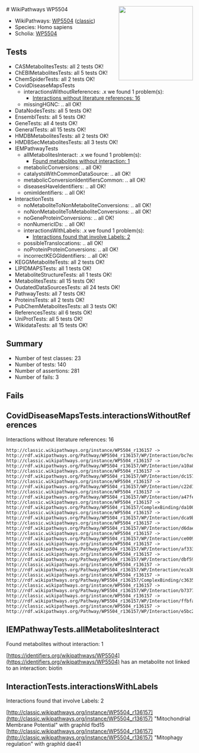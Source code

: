 <img style="float: right; width: 200px" src="https://cms-assets.nporadio.nl/npo3fm/NPO-Serious-Request-Logo-Groen-Ik-Steun-RGB.png" />
# WikiPathways WP5504

* WikiPathways: [WP5504](https://wikipathways.org/pathways/WP5504) ([classic](https://classic.wikipathways.org/instance/WP5504))
* Species: Homo sapiens
* Scholia: [WP5504](https://scholia.toolforge.org/wikipathways/WP5504)
## Tests
* CASMetabolitesTests: all 2 tests OK!
* ChEBIMetabolitesTests: all 5 tests OK!
* ChemSpiderTests: all 2 tests OK!
* CovidDiseaseMapsTests
    * interactionsWithoutReferences: .x we found 1 problem(s):
        * [Interactions without literature references: 16](#9701cce7)
    * missingHGNC: .. all OK!
* DataNodesTests: all 5 tests OK!
* EnsemblTests: all 5 tests OK!
* GeneTests: all 4 tests OK!
* GeneralTests: all 15 tests OK!
* HMDBMetabolitesTests: all 2 tests OK!
* HMDBSecMetabolitesTests: all 3 tests OK!
* IEMPathwayTests
    * allMetabolitesInteract: .x we found 1 problem(s):
        * [Found metabolites without interaction: 1](#2bc2e7ec)
    * metabolicConversions: .. all OK!
    * catalystsWithCommonDataSource: .. all OK!
    * metabolicConversionIdentifiersCommon: .. all OK!
    * diseasesHaveIdentifiers: .. all OK!
    * omimIdentifiers: .. all OK!
* InteractionTests
    * noMetaboliteToNonMetaboliteConversions: .. all OK!
    * noNonMetaboliteToMetaboliteConversions: .. all OK!
    * noGeneProteinConversions: .. all OK!
    * nonNumericIDs: .. all OK!
    * interactionsWithLabels: .x we found 1 problem(s):
        * [Interactions found that involve Labels: 2](#630d2679)
    * possibleTranslocations: .. all OK!
    * noProteinProteinConversions: .. all OK!
    * incorrectKEGGIdentifiers: .. all OK!
* KEGGMetaboliteTests: all 2 tests OK!
* LIPIDMAPSTests: all 1 tests OK!
* MetaboliteStructureTests: all 1 tests OK!
* MetabolitesTests: all 15 tests OK!
* OudatedDataSourcesTests: all 24 tests OK!
* PathwayTests: all 7 tests OK!
* ProteinsTests: all 2 tests OK!
* PubChemMetabolitesTests: all 3 tests OK!
* ReferencesTests: all 6 tests OK!
* UniProtTests: all 5 tests OK!
* WikidataTests: all 15 tests OK!


## Summary

* Number of test classes: 23
* Number of tests: 140
* Number of assertions: 281
* Number of fails: 3

## Fails

<a name="9701cce7" />

## CovidDiseaseMapsTests.interactionsWithoutReferences

Interactions without literature references: 16
```
http://classic.wikipathways.org/instance/WP5504_r136157 -> http://rdf.wikipathways.org/Pathway/WP5504_r136157/WP/Interaction/bc7ea
http://classic.wikipathways.org/instance/WP5504_r136157 -> http://rdf.wikipathways.org/Pathway/WP5504_r136157/WP/Interaction/a10a8
http://classic.wikipathways.org/instance/WP5504_r136157 -> http://rdf.wikipathways.org/Pathway/WP5504_r136157/WP/Interaction/dc157
http://classic.wikipathways.org/instance/WP5504_r136157 -> http://rdf.wikipathways.org/Pathway/WP5504_r136157/WP/Interaction/c22d1
http://classic.wikipathways.org/instance/WP5504_r136157 -> http://rdf.wikipathways.org/Pathway/WP5504_r136157/WP/Interaction/a47fe
http://classic.wikipathways.org/instance/WP5504_r136157 -> http://rdf.wikipathways.org/Pathway/WP5504_r136157/ComplexBinding/da100
http://classic.wikipathways.org/instance/WP5504_r136157 -> http://rdf.wikipathways.org/Pathway/WP5504_r136157/WP/Interaction/dca9b
http://classic.wikipathways.org/instance/WP5504_r136157 -> http://rdf.wikipathways.org/Pathway/WP5504_r136157/WP/Interaction/d6dae
http://classic.wikipathways.org/instance/WP5504_r136157 -> http://rdf.wikipathways.org/Pathway/WP5504_r136157/WP/Interaction/ce009
http://classic.wikipathways.org/instance/WP5504_r136157 -> http://rdf.wikipathways.org/Pathway/WP5504_r136157/WP/Interaction/af333
http://classic.wikipathways.org/instance/WP5504_r136157 -> http://rdf.wikipathways.org/Pathway/WP5504_r136157/WP/Interaction/dbf59
http://classic.wikipathways.org/instance/WP5504_r136157 -> http://rdf.wikipathways.org/Pathway/WP5504_r136157/WP/Interaction/eca30
http://classic.wikipathways.org/instance/WP5504_r136157 -> http://rdf.wikipathways.org/Pathway/WP5504_r136157/ComplexBinding/c3635
http://classic.wikipathways.org/instance/WP5504_r136157 -> http://rdf.wikipathways.org/Pathway/WP5504_r136157/WP/Interaction/b7377
http://classic.wikipathways.org/instance/WP5504_r136157 -> http://rdf.wikipathways.org/Pathway/WP5504_r136157/WP/Interaction/ffbfa
http://classic.wikipathways.org/instance/WP5504_r136157 -> http://rdf.wikipathways.org/Pathway/WP5504_r136157/WP/Interaction/e5bc2
```

<a name="2bc2e7ec" />

## IEMPathwayTests.allMetabolitesInteract

Found metabolites without interaction: 1

[https://identifiers.org/wikipathways/WP5504](https://identifiers.org/wikipathways/WP5504) has an metabolite not linked to an interaction: biotin


<a name="630d2679" />

## InteractionTests.interactionsWithLabels

Interactions found that involve Labels: 2

[http://classic.wikipathways.org/instance/WP5504_r136157](http://classic.wikipathways.org/instance/WP5504_r136157) "Mitochondrial
Membrane
Potential" with graphId fbd15
[http://classic.wikipathways.org/instance/WP5504_r136157](http://classic.wikipathways.org/instance/WP5504_r136157) "Mitophagy
regulation" with graphId dae41


